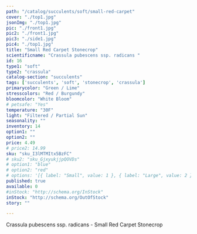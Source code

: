 ```yaml
---
path: "/catalog/succulents/soft/small-red-carpet"
cover: "./top1.jpg"
jsonImg: "./top1.jpg"
pic: "./front1.jpg"
pic2: "./front1.jpg"
pic3: "./side1.jpg"
pic4: "./top1.jpg"
title: "Small Red Carpet Stonecrop"
scientificname: "Crassula pubescens ssp. radicans "
id: 16 
type1: "soft"
type2: "crassula"
catalog-section: "succulents"
tags: ['succulents', 'soft', 'stonecrop', 'crassula']
primarycolor: "Green / Lime"
stresscolors: "Red / Burgundy"
bloomcolor: "White Bloom"
# petsafe: "Yes"
temperature: "30F"
light: "Filtered / Partial Sun"
seasonality: ""
inventory: 14
option1: ""
option2: ""
price: 4.49
# price2: 14.99
sku: "sku_I3lMTMItx5BzFC"
# sku2: "sku_GjxyukjjpQOVDs"
# option1: "blue"
# option2: "red"
# options: '[{ label: "Small", value: 1 }, { label: "Large", value: 2 }]'
published: true
available: 0
#inStock: "http://schema.org/InStock"
inStock: "http://schema.org/OutOfStock"
story: ""

---
```


Crassula pubescens ssp. radicans - Small Red Carpet Stonecrop